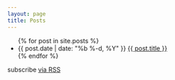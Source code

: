 ```yaml
---
layout: page
title: Posts
---
```


<div class="home">

  <ul class="posts">
    {% for post in site.posts %}
      <li><span class="post-date">{{ post.date | date: "%b %-d, %Y" }}</span> <a class="post-link" href="{{ post.url }}">{{ post.title }}</a></li>
    {% endfor %}
  </ul>

  <p class="rss-subscribe">subscribe <a href="/feed.xml">via RSS</a></p>

</div>
